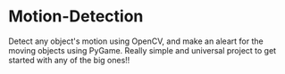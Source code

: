 # Motion-Detection

Detect any object's motion using OpenCV, and make an aleart for the moving objects using PyGame.
Really simple and universal project to get started with any of the big ones!!
